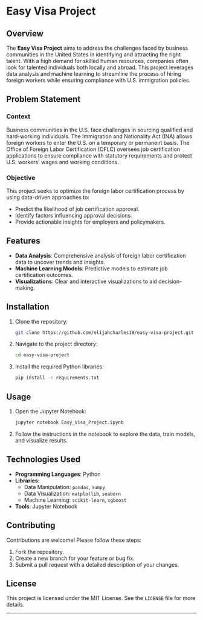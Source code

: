 # Easy Visa Project

## Overview

The **Easy Visa Project** aims to address the challenges faced by business communities in the United States in identifying and attracting the right talent. With a high demand for skilled human resources, companies often look for talented individuals both locally and abroad. This project leverages data analysis and machine learning to streamline the process of hiring foreign workers while ensuring compliance with U.S. immigration policies.

## Problem Statement

### Context
Business communities in the U.S. face challenges in sourcing qualified and hard-working individuals. The Immigration and Nationality Act (INA) allows foreign workers to enter the U.S. on a temporary or permanent basis. The Office of Foreign Labor Certification (OFLC) oversees job certification applications to ensure compliance with statutory requirements and protect U.S. workers' wages and working conditions.

### Objective
This project seeks to optimize the foreign labor certification process by using data-driven approaches to:
- Predict the likelihood of job certification approval.
- Identify factors influencing approval decisions.
- Provide actionable insights for employers and policymakers.

## Features
- **Data Analysis**: Comprehensive analysis of foreign labor certification data to uncover trends and insights.
- **Machine Learning Models**: Predictive models to estimate job certification outcomes.
- **Visualizations**: Clear and interactive visualizations to aid decision-making.

## Installation

1. Clone the repository:
   ```bash
   git clone https://github.com/elijahcharles18/easy-visa-project.git
   ```
2. Navigate to the project directory:
   ```bash
   cd easy-visa-project
   ```
3. Install the required Python libraries:
   ```bash
   pip install -r requirements.txt
   ```

## Usage

1. Open the Jupyter Notebook:
   ```bash
   jupyter notebook Easy_Visa_Project.ipynb
   ```
2. Follow the instructions in the notebook to explore the data, train models, and visualize results.

## Technologies Used
- **Programming Languages**: Python
- **Libraries**:
  - Data Manipulation: `pandas`, `numpy`
  - Data Visualization: `matplotlib`, `seaborn`
  - Machine Learning: `scikit-learn`, `xgboost`
- **Tools**: Jupyter Notebook

## Contributing
Contributions are welcome! Please follow these steps:
1. Fork the repository.
2. Create a new branch for your feature or bug fix.
3. Submit a pull request with a detailed description of your changes.

## License
This project is licensed under the MIT License. See the `LICENSE` file for more details.

---
